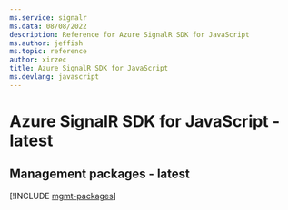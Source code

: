 ```yaml
---
ms.service: signalr
ms.data: 08/08/2022
description: Reference for Azure SignalR SDK for JavaScript
ms.author: jeffish
ms.topic: reference
author: xirzec
title: Azure SignalR SDK for JavaScript
ms.devlang: javascript
---
```

# Azure SignalR SDK for JavaScript - latest

## Management packages - latest
[!INCLUDE [mgmt-packages](signalr-mgmt-index.md)]